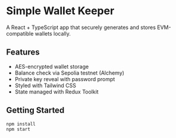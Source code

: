 # Simple Wallet Keeper

A React + TypeScript app that securely generates and stores EVM-compatible wallets locally.

## Features

- AES-encrypted wallet storage
- Balance check via Sepolia testnet (Alchemy)
- Private key reveal with password prompt
- Styled with Tailwind CSS
- State managed with Redux Toolkit

## Getting Started

```bash
npm install
npm start
```
